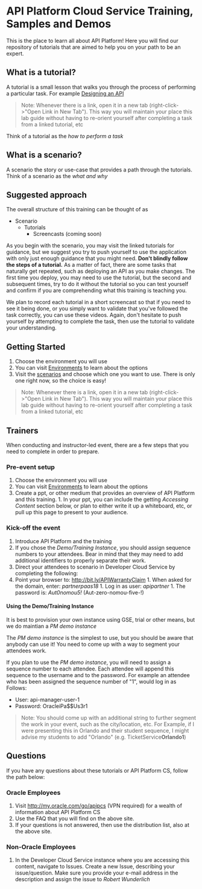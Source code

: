 # API Platform Cloud Service Training, Samples and Demos
This is the place to learn all about API Platform!  Here you will find our repository of tutorials that are aimed to help you on your path to be an expert.  

## What is a tutorial?
A tutorial is a small lesson that walks you through the process of performing a particular task.  For example [Designing an API](./tutorials/design/design_api) 

>Note: Whenever there is a link, open it in a new tab (right-click->"Open Link in New Tab").  This way you will maintain your place this lab guide without having to re-orient yourself after completing a task from a linked tutorial, etc 

Think of a tutorial as the *how to perform a task*

## What is a scenario?
A scenario the story or use-case that provides a path through the tutorials.  Think of a scenario as the *what and why*

## Suggested approach
The overall structure of this training can be thought of as

- Scenario
  - Tutorials
    - Screencasts (coming soon)

As you begin with the scenario, you may visit the linked tutorials for guidance, but we suggest you try to push yourself to use the application with only just enough guidance that you might need.  **Don't blindly follow the steps of a tutorial.**  As a matter of fact, there are some tasks that naturally get repeated, such as deploying an API as you make changes.  The first time you deploy, you may need to use the tutorial, but the second and subsequent times, try to do it without the tutorial so you can test yourself and confirm if you are comprehending what this training is teaching you.

We plan to record each tutorial in a short screencast so that if you need to see it being done, or you simply want to validate that you've followed the task correctly, you can use these videos.  Again, don't hesitate to push yourself by attempting to complete the task, then use the tutorial to validate your understanding.

## Getting Started
1. Choose the environment you will use
  1. You can visit [Environments](./environments) to learn about the options
  1. Visit the [scenarios](./scenarios) and choose which one you want to use.  There is only one right now, so the choice is easy!
  
>Note: Whenever there is a link, open it in a new tab (right-click->"Open Link in New Tab").  This way you will maintain your place this lab guide without having to re-orient yourself after completing a task from a linked tutorial, etc

## Trainers
When conducting and instructor-led event, there are a few steps that you need to complete in order to prepare.

### Pre-event setup
1. Choose the environment you will use
  1. You can visit [Environments](./environments) to learn about the options
  1. Create a ppt, or other medium that provides an overview of API Platform and this training.
    1. In your ppt, you can include the getting *Accessing Content* section below, or plan to either write it up a whiteboard, etc, or pull up this page to present to your audience.
  
### Kick-off the event
1. Introduce API Platform and the training
  1. If you chose the *Demo/Training Instance*, you should assign sequence numbers to your attendees.  Bear in mind that they may need to add additional identifiers to properly separate their work.
1. Direct your attendees to scenario in Developer Cloud Service by completing the following:
  1. Point your browser to: http://bit.ly/APIWarrantyClaim
    1. When asked for the domain, enter: *partnerpaas18*
    1. Log in as user: *apipartner*
    1. The password is: *Aut0nomou5!* (Aut-zero-nomou-five-!)

#### Using the Demo/Training Instance
It is best to provision your own instance using GSE, trial or other means, but we do maintian a *PM demo instance*

The *PM demo instance* is the simplest to use, but you should be aware that anybody can use it!  You need to come up with a way to segment your attendees work.

If you plan to use the *PM demo instance*, you will need to assign a sequence number to each attendee.  Each attendee will append this sequence to the username and to the password.  For example an attendee who has been assigned the sequence number of "1",  would log in as Follows:
- User: api-manager-user-1
- Password: OracleiPa$$Us3r1

> Note: You should come up with an additional string to further segment the work in your event, such as the city/location, etc.  For Example, if I were presenting this in Orlando and their student sequence, I might advise my students to add "Orlando" (e.g. TicketService**Orlando1**)

## Questions
If you have any questions about these tutorials or API Platform CS, follow the path below:

### Oracle Employees
1. Visit http://my.oracle.com/go/apipcs (VPN required) for a wealth of information about API Platform CS
1. Use the FAQ that you will find on the above site.
1. If your questions is not answered, then use the distribution list, also at the above site.

### Non-Oracle Employees
1. In the Developer Cloud Service instance where you are accessing this content, navigate to Issues.  Create a new Issue, describing your issue/question.  Make sure you provide your e-mail address in the description and assign the issue to *Robert Wunderlich*

